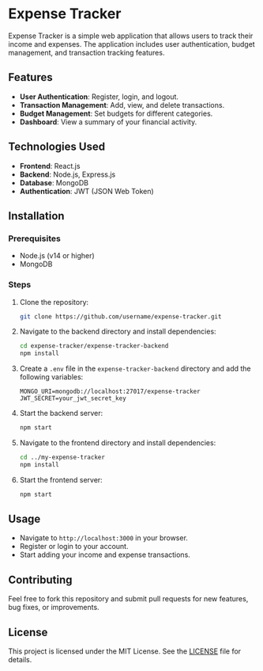 # Expense Tracker

Expense Tracker is a simple web application that allows users to track their income and expenses. The application includes user authentication, budget management, and transaction tracking features.

## Features

- **User Authentication**: Register, login, and logout.
- **Transaction Management**: Add, view, and delete transactions.
- **Budget Management**: Set budgets for different categories.
- **Dashboard**: View a summary of your financial activity.

## Technologies Used

- **Frontend**: React.js
- **Backend**: Node.js, Express.js
- **Database**: MongoDB
- **Authentication**: JWT (JSON Web Token)

## Installation

### Prerequisites

- Node.js (v14 or higher)
- MongoDB

### Steps

1. Clone the repository:

   ```bash
   git clone https://github.com/username/expense-tracker.git
   ```

2. Navigate to the backend directory and install dependencies:

   ```bash
   cd expense-tracker/expense-tracker-backend
   npm install
   ```

3. Create a `.env` file in the `expense-tracker-backend` directory and add the following variables:

   ```plaintext
   MONGO_URI=mongodb://localhost:27017/expense-tracker
   JWT_SECRET=your_jwt_secret_key
   ```

4. Start the backend server:

   ```bash
   npm start
   ```

5. Navigate to the frontend directory and install dependencies:

   ```bash
   cd ../my-expense-tracker
   npm install
   ```

6. Start the frontend server:

   ```bash
   npm start
   ```

## Usage

- Navigate to `http://localhost:3000` in your browser.
- Register or login to your account.
- Start adding your income and expense transactions.

## Contributing

Feel free to fork this repository and submit pull requests for new features, bug fixes, or improvements.

## License

This project is licensed under the MIT License. See the [LICENSE](LICENSE) file for details.
